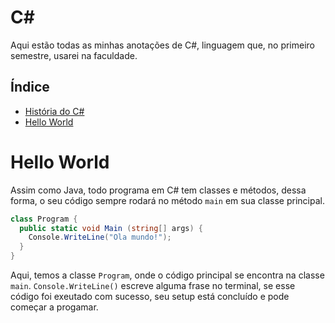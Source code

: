 # C#

Aqui estão todas as minhas anotações de C#, linguagem que, no primeiro semestre, usarei na faculdade.

<!--Inserir imagem -->

## Índice

- [História do C#](#História-do-C#)
- [Hello World](#hello-world)

# Hello World

Assim como Java, todo programa em C# tem classes e métodos, dessa forma, o seu código sempre rodará no método `main` em sua classe principal.

```cs
class Program {
  public static void Main (string[] args) {
    Console.WriteLine("Ola mundo!");
  }
}
```

Aqui, temos a classe `Program`, onde o código principal se encontra na classe `main`.
`Console.WriteLine()` escreve alguma frase no terminal, se esse código foi exeutado com sucesso, seu setup está concluído e pode começar a progamar.
